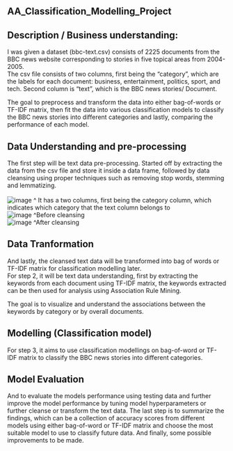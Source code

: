 ## AA_Classification_Modelling_Project

## Description / Business understanding:

I was given a dataset (bbc-text.csv) consists of 2225 documents from the BBC news website corresponding to stories in five topical areas from 2004-2005.  <br>
The csv file consists of two columns, first being the “category”, which are the labels for each document: business, entertainment, politics, sport, and tech. Second column is “text”, which is the BBC news stories/ Document.  <br>

The goal to preprocess and transform the data into either bag-of-words or TF-IDF matrix, then fit the data into various classification models to classify the BBC news stories into different categories and lastly, comparing the performance of each model.  <br>


## Data Understanding and pre-processing
The first step will be text data pre-processing. Started off by extracting the data from the csv file and store it inside a data frame, followed by data cleansing using proper techniques such as removing stop words, stemming and lemmatizing.  <br>
<br>
![image](https://user-images.githubusercontent.com/73086331/144260531-a443c8a6-44b1-47e5-a249-db1442ebf194.png)
^ It has a two columns, first being the category column, which indicates which category that the text column belongs to
 <br>
![image](https://user-images.githubusercontent.com/73086331/144260436-cbdb1dbc-7aee-432d-9c01-93afa401f902.png)
^Before cleansing
<br>
![image](https://user-images.githubusercontent.com/73086331/144260788-1de3e656-f2ba-4849-8a1f-7fb6155049bb.png)
^After cleansing

## Data Tranformation
And lastly, the cleansed text data will be transformed into bag of words or TF-IDF matrix for classification modelling later.  <br>
For step 2, it will be text data understanding, first by extracting the keywords from each document using TF-IDF matrix, the keywords extracted can be then used for analysis using Association Rule Mining.  <br>

The goal is to visualize and understand the associations between the keywords by category or by overall documents.   <br>

## Modelling (Classification model)
For step 3, it aims to use classification modellings on bag-of-word or TF-IDF matrix to classify the BBC news stories into different categories.  <br>

## Model Evaluation
And to evaluate the models performance using testing data and further improve the model performance by tuning model hyperparameters or further cleanse or transform the text data. The last step is to summarize the findings, which can be a collection of accuracy scores from different models using either bag-of-word or TF-IDF matrix and choose the most suitable model to use to classify future data. And finally, some possible improvements to be made. <br>

 

